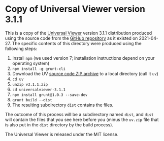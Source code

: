 Copy of Universal Viewer version 3.1.1
======================================

This is a copy of the [Universal Viewer](http://universalviewer.io) version 3.1.1 distribution produced using the source code from the [GitHub repository](https://github.com/UniversalViewer/universalviewer/releases/tag/v3.1.1) as it existed on 2021-04-27.  The specific contents of this directory were produced using the following steps:

1. Install `npm` (we used version 7; installation instructions depend on your operating system)
2. `npm install -g grunt-cli`
3. Download the UV [source code ZIP archive](https://github.com/UniversalViewer/universalviewer/archive/refs/tags/v3.1.1.zip) to a local directory (call it `uv`)
4. `cd uv`
5. `unzip v3.1.1.zip`
6. `cd universalviewer-3.1.1`
7. `npm install grunt@1.0.3 --save-dev`
8. `grunt build --dist`
9. The resulting subdirectory `dist` contains the files.

The outcome of this process will be a subdirectory named `dist`, and `dist` will contain the files that you see here before you (minus the `uv.zip` file that is also put in the `dist` directory by the build process).

The Universal Viewer is released under the MIT license.
